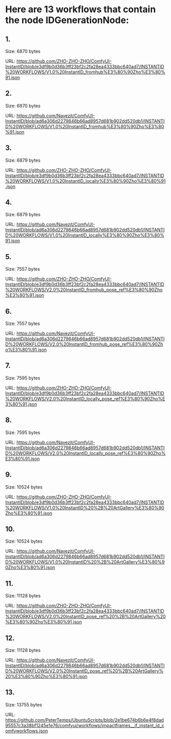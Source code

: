 # Here are 13 workflows that contain the node IDGenerationNode:

## 1. 

Size: 6870 bytes

URL: https://github.com/ZHO-ZHO-ZHO/ComfyUI-InstantID/blob/e3df9b0d36b3ff23bf2c2fa28ea4333bbc640ad7/INSTANTID%20WORKFLOWS/V1.0%20InstantID_fromhub%E3%80%90Zho%E3%80%91.json

## 2. 

Size: 6870 bytes

URL: https://github.com/Navezjt/ComfyUI-InstantID/blob/ad6a306d2279846b66ad8957d681b902dd520db1/INSTANTID%20WORKFLOWS/V1.0%20InstantID_fromhub%E3%80%90Zho%E3%80%91.json

## 3. 

Size: 6879 bytes

URL: https://github.com/ZHO-ZHO-ZHO/ComfyUI-InstantID/blob/e3df9b0d36b3ff23bf2c2fa28ea4333bbc640ad7/INSTANTID%20WORKFLOWS/V1.0%20InstantID_locally%E3%80%90Zho%E3%80%91.json

## 4. 

Size: 6879 bytes

URL: https://github.com/Navezjt/ComfyUI-InstantID/blob/ad6a306d2279846b66ad8957d681b902dd520db1/INSTANTID%20WORKFLOWS/V1.0%20InstantID_locally%E3%80%90Zho%E3%80%91.json

## 5. 

Size: 7557 bytes

URL: https://github.com/ZHO-ZHO-ZHO/ComfyUI-InstantID/blob/e3df9b0d36b3ff23bf2c2fa28ea4333bbc640ad7/INSTANTID%20WORKFLOWS/V2.0%20InstantID_fromhub_pose_ref%E3%80%90Zho%E3%80%91.json

## 6. 

Size: 7557 bytes

URL: https://github.com/Navezjt/ComfyUI-InstantID/blob/ad6a306d2279846b66ad8957d681b902dd520db1/INSTANTID%20WORKFLOWS/V2.0%20InstantID_fromhub_pose_ref%E3%80%90Zho%E3%80%91.json

## 7. 

Size: 7595 bytes

URL: https://github.com/ZHO-ZHO-ZHO/ComfyUI-InstantID/blob/e3df9b0d36b3ff23bf2c2fa28ea4333bbc640ad7/INSTANTID%20WORKFLOWS/V2.0%20InstantID_locally_pose_ref%E3%80%90Zho%E3%80%91.json

## 8. 

Size: 7595 bytes

URL: https://github.com/Navezjt/ComfyUI-InstantID/blob/ad6a306d2279846b66ad8957d681b902dd520db1/INSTANTID%20WORKFLOWS/V2.0%20InstantID_locally_pose_ref%E3%80%90Zho%E3%80%91.json

## 9. 

Size: 10524 bytes

URL: https://github.com/ZHO-ZHO-ZHO/ComfyUI-InstantID/blob/e3df9b0d36b3ff23bf2c2fa28ea4333bbc640ad7/INSTANTID%20WORKFLOWS/V1.0%20InstantID%20%2B%20ArtGallery%E3%80%90Zho%E3%80%91.json

## 10. 

Size: 10524 bytes

URL: https://github.com/Navezjt/ComfyUI-InstantID/blob/ad6a306d2279846b66ad8957d681b902dd520db1/INSTANTID%20WORKFLOWS/V1.0%20InstantID%20%2B%20ArtGallery%E3%80%90Zho%E3%80%91.json

## 11. 

Size: 11128 bytes

URL: https://github.com/ZHO-ZHO-ZHO/ComfyUI-InstantID/blob/e3df9b0d36b3ff23bf2c2fa28ea4333bbc640ad7/INSTANTID%20WORKFLOWS/V2.0%20InstantID_pose_ref%20%2B%20ArtGallery%20%E3%80%90Zho%E3%80%91.json

## 12. 

Size: 11128 bytes

URL: https://github.com/Navezjt/ComfyUI-InstantID/blob/ad6a306d2279846b66ad8957d681b902dd520db1/INSTANTID%20WORKFLOWS/V2.0%20InstantID_pose_ref%20%2B%20ArtGallery%20%E3%80%90Zho%E3%80%91.json

## 13. 

Size: 13755 bytes

URL: https://github.com/PeterTemps/UbuntuScripts/blob/2e1be674b6b6e4f8dad95557c3a38bf1245e1e76/comfyui/workflows/impactframes__if_instant_id_comfyworkflows.json

